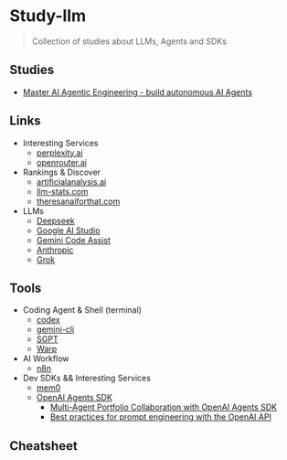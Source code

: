 # Study-llm

> Collection of studies about LLMs, Agents and SDKs

## Studies

- [Master AI Agentic Engineering - build autonomous AI Agents](https://github.com/ed-donner/agents/tree/main)

## Links

- Interesting Services
    - [perplexity.ai](https://www.perplexity.ai/)
    - [openrouter.ai](https://openrouter.ai/)
- Rankings & Discover
    - [artificialanalysis.ai](https://artificialanalysis.ai/leaderboards/models)
    - [llm-stats.com](https://llm-stats.com/)
    - [theresanaiforthat.com](https://theresanaiforthat.com/)
- LLMs
    - [Deepseek](https://www.deepseek.com/en)
    - [Google AI Studio](https://aistudio.google.com/)
    - [Gemini Code Assist](https://codeassist.google/)
    - [Anthropic](https://www.anthropic.com/)
    - [Grok](https://x.ai/)

## Tools

- Coding Agent & Shell (terminal)
    - [codex](https://github.com/openai/codex)
    - [gemini-cli](https://github.com/google-gemini/gemini-cli)
    - [SGPT](https://github.com/tbckr/sgpt)
    - [Warp](https://www.warp.dev/)
- AI Workflow
    - [n8n](https://n8n.io/)
- Dev SDKs && Interesting Services    
    - [mem0](https://github.com/mem0ai/mem0)
    - [OpenAI Agents SDK]()
        - [Multi-Agent Portfolio Collaboration with OpenAI Agents SDK](https://cookbook.openai.com/examples/agents_sdk/multi-agent-portfolio-collaboration/multi_agent_portfolio_collaboration)
        - [Best practices for prompt engineering with the OpenAI API](https://help.openai.com/en/articles/6654000-best-practices-for-prompt-engineering-with-the-openai-api)


## Cheatsheet